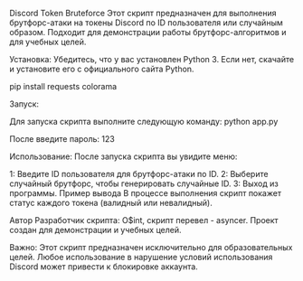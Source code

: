 Discord Token Bruteforce
Этот скрипт предназначен для выполнения брутфорс-атаки на токены Discord по ID пользователя или случайным образом. Подходит для демонстрации работы брутфорс-алгоритмов и для учебных целей.

Установка:
Убедитесь, что у вас установлен Python 3. Если нет, скачайте и установите его с официального сайта Python.

pip install requests colorama

Запуск:

Для запуска скрипта выполните следующую команду:
python app.py

После введите пароль: 123

Использование:
После запуска скрипта вы увидите меню:

1: Введите ID пользователя для брутфорс-атаки по ID.
2: Выберите случайный брутфорс, чтобы генерировать случайные ID.
3: Выход из программы.
Пример вывода
В процессе выполнения скрипт покажет статус каждого токена (валидный или невалидный).

Автор
Разработчик скрипта: O$int, скрипт перевел - asyncer. Проект создан для демонстрации и учебных целей.

Важно: Этот скрипт предназначен исключительно для образовательных целей. Любое использование в нарушение условий использования Discord может привести к блокировке аккаунта.

